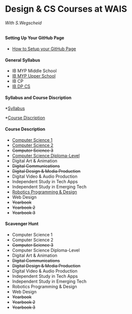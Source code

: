 # Design & CS Courses at WAIS
###### With S.Wegscheid

#### Setting Up Your GitHub Page
* [How to Setup your GitHub Page](https://shawnwegs.github.io/Guide-to-Setup-GH-Pages/)

#### General Syllabus
* IB MYP Middle School
* [IB MYP Upper School](https://shawnwegs.github.io/Starting-Class/IB-MYP-US-syllabus)
* IB CP
* [IB DP CS](https://shawnwegs.github.io/Starting-Class/IB-DP-CS-syllabus)

#### Syllabus and Course Discription 
*[Syllabus](https://github.com/retanhei000/Starting-Class/blob/master/Syllabus.md)

*[Course Discription](https://github.com/retanhei000/Starting-Class/blob/master/course_discription.md)


#### Course Description
* [Computer Science 1](https://shawnwegs.github.io/Starting-Class/course-descriptions/IB-MYP-CP-CompSci)
* [Computer Science 2](https://shawnwegs.github.io/Starting-Class/course-descriptions/IB-MYP-CP-CompSci2)
* ~~Computer Science 3~~
* [Computer Science Diploma-Level](https://shawnwegs.github.io/Starting-Class/course-descriptions/IB-DP-CompSci)
* Digital Art & Animation
* ~~Digital Communications~~
* ~~Digital Design & Media Production~~
* Digital Video & Audio Production
* Independent Study in Tech Apps
* Independent Study in Emerging Tech
* [Robotics Programming & Design](https://shawnwegs.github.io/Starting-Class/course-descriptions/IB-MYP-CP-Robotics)
* Web Design
* ~~Yearbook~~
* ~~Yearbook 2~~
* ~~Yearbook 3~~

#### Scavenger Hunt
* Computer Science 1
* Computer Science 2
* ~~Computer Science 3~~
* Computer Science Diploma-Level
* Digital Art & Animation
* ~~Digital Communications~~
* ~~Digital Design & Media Production~~
* Digital Video & Audio Production
* Independent Study in Tech Apps
* Independent Study in Emerging Tech
* Robotics Programming & Design
* Web Design
* ~~Yearbook~~
* ~~Yearbook 2~~
* ~~Yearbook 3~~
